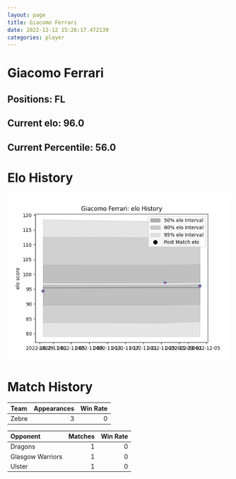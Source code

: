 ```yaml
---  
layout: page  
title: Giacomo Ferrari  
date: 2022-12-12 15:26:17.472139  
categories: player  
---
```

# Giacomo Ferrari

## Positions: FL

## Current elo: 96.0

## Current Percentile: 56.0

# Elo History


![elo history](history_GiacomoFerrari.png)
# Match History


| Team   |   Appearances |   Win Rate |
|:-------|--------------:|-----------:|
| Zebre  |             3 |          0 |

| Opponent         |   Matches |   Win Rate |
|:-----------------|----------:|-----------:|
| Dragons          |         1 |          0 |
| Glasgow Warriors |         1 |          0 |
| Ulster           |         1 |          0 |